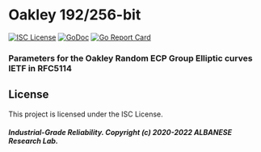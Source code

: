 # Oakley 192/256-bit
[![ISC License](http://img.shields.io/badge/license-ISC-blue.svg)](https://github.com/pedroalbanese/oakley/blob/master/LICENSE.md) 
[![GoDoc](https://godoc.org/github.com/pedroalbanese/oakley?status.png)](http://godoc.org/github.com/pedroalbanese/oakley)
[![Go Report Card](https://goreportcard.com/badge/github.com/pedroalbanese/oakley)](https://goreportcard.com/report/github.com/pedroalbanese/oakley)
### Parameters for the Oakley Random ECP Group Elliptic curves IETF in RFC5114

## License

This project is licensed under the ISC License.

##### Industrial-Grade Reliability. Copyright (c) 2020-2022 ALBANESE Research Lab.
